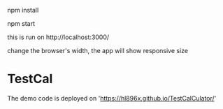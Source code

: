 npm install

npm start

this is run on http://localhost:3000/

change the browser's width, the app will show responsive size

# TestCal
The demo code is deployed on 
'https://hl896x.github.io/TestCalCulator/'


